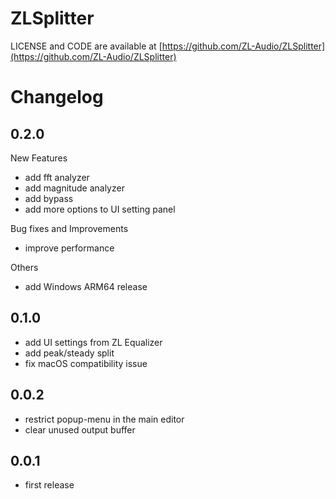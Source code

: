 # ZLSplitter

LICENSE and CODE are available at [https://github.com/ZL-Audio/ZLSplitter](https://github.com/ZL-Audio/ZLSplitter)

# Changelog

## 0.2.0

New Features

- add fft analyzer
- add magnitude analyzer
- add bypass
- add more options to UI setting panel

Bug fixes and Improvements

- improve performance

Others

- add Windows ARM64 release

## 0.1.0

- add UI settings from ZL Equalizer
- add peak/steady split
- fix macOS compatibility issue

## 0.0.2

- restrict popup-menu in the main editor
- clear unused output buffer

## 0.0.1

- first release
